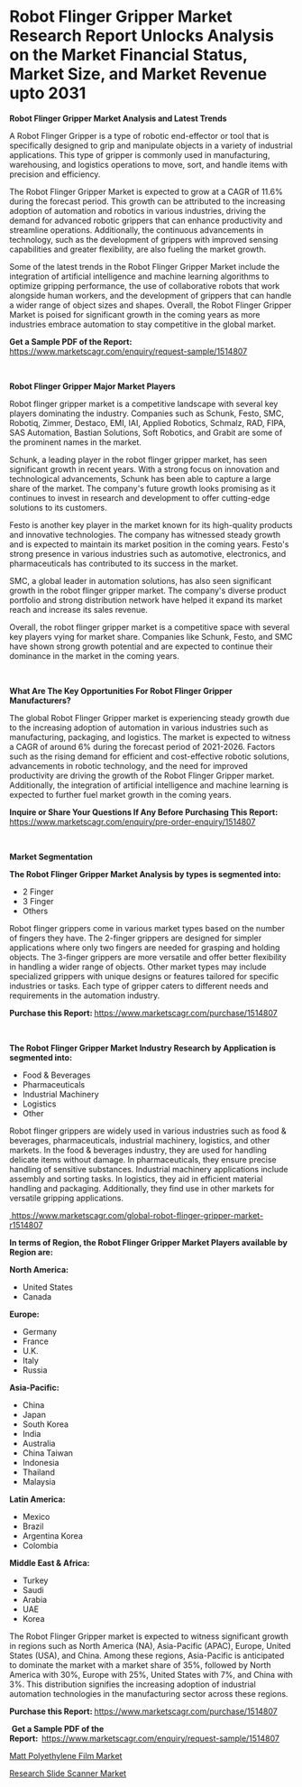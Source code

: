 <p><h1>Robot Flinger Gripper Market Research Report Unlocks Analysis on the Market Financial Status, Market Size, and Market Revenue upto 2031</h1></p><p><strong>Robot Flinger Gripper Market Analysis and Latest Trends</strong></p>
<p><p>A Robot Flinger Gripper is a type of robotic end-effector or tool that is specifically designed to grip and manipulate objects in a variety of industrial applications. This type of gripper is commonly used in manufacturing, warehousing, and logistics operations to move, sort, and handle items with precision and efficiency. </p><p>The Robot Flinger Gripper Market is expected to grow at a CAGR of 11.6% during the forecast period. This growth can be attributed to the increasing adoption of automation and robotics in various industries, driving the demand for advanced robotic grippers that can enhance productivity and streamline operations. Additionally, the continuous advancements in technology, such as the development of grippers with improved sensing capabilities and greater flexibility, are also fueling the market growth.</p><p>Some of the latest trends in the Robot Flinger Gripper Market include the integration of artificial intelligence and machine learning algorithms to optimize gripping performance, the use of collaborative robots that work alongside human workers, and the development of grippers that can handle a wider range of object sizes and shapes. Overall, the Robot Flinger Gripper Market is poised for significant growth in the coming years as more industries embrace automation to stay competitive in the global market.</p></p>
<p><strong>Get a Sample PDF of the Report:&nbsp;</strong> <a href="https://www.marketscagr.com/enquiry/request-sample/1514807">https://www.marketscagr.com/enquiry/request-sample/1514807</a></p>
<p>&nbsp;</p>
<p><strong>Robot Flinger Gripper Major Market Players</strong></p>
<p><p>Robot flinger gripper market is a competitive landscape with several key players dominating the industry. Companies such as Schunk, Festo, SMC, Robotiq, Zimmer, Destaco, EMI, IAI, Applied Robotics, Schmalz, RAD, FIPA, SAS Automation, Bastian Solutions, Soft Robotics, and Grabit are some of the prominent names in the market.</p><p>Schunk, a leading player in the robot flinger gripper market, has seen significant growth in recent years. With a strong focus on innovation and technological advancements, Schunk has been able to capture a large share of the market. The company's future growth looks promising as it continues to invest in research and development to offer cutting-edge solutions to its customers.</p><p>Festo is another key player in the market known for its high-quality products and innovative technologies. The company has witnessed steady growth and is expected to maintain its market position in the coming years. Festo's strong presence in various industries such as automotive, electronics, and pharmaceuticals has contributed to its success in the market.</p><p>SMC, a global leader in automation solutions, has also seen significant growth in the robot flinger gripper market. The company's diverse product portfolio and strong distribution network have helped it expand its market reach and increase its sales revenue.</p><p>Overall, the robot flinger gripper market is a competitive space with several key players vying for market share. Companies like Schunk, Festo, and SMC have shown strong growth potential and are expected to continue their dominance in the market in the coming years.</p></p>
<p>&nbsp;</p>
<p><strong>What Are The Key Opportunities For Robot Flinger Gripper Manufacturers?</strong></p>
<p><p>The global Robot Flinger Gripper market is experiencing steady growth due to the increasing adoption of automation in various industries such as manufacturing, packaging, and logistics. The market is expected to witness a CAGR of around 6% during the forecast period of 2021-2026. Factors such as the rising demand for efficient and cost-effective robotic solutions, advancements in robotic technology, and the need for improved productivity are driving the growth of the Robot Flinger Gripper market. Additionally, the integration of artificial intelligence and machine learning is expected to further fuel market growth in the coming years.</p></p>
<p><strong>Inquire or Share Your Questions If Any Before Purchasing This Report:</strong> <a href="https://www.marketscagr.com/enquiry/pre-order-enquiry/1514807">https://www.marketscagr.com/enquiry/pre-order-enquiry/1514807</a></p>
<p>&nbsp;</p>
<p><strong>Market Segmentation</strong></p>
<p><strong>The Robot Flinger Gripper Market Analysis by types is segmented into:</strong></p>
<p><ul><li>2 Finger</li><li>3 Finger</li><li>Others</li></ul></p>
<p><p>Robot flinger grippers come in various market types based on the number of fingers they have. The 2-finger grippers are designed for simpler applications where only two fingers are needed for grasping and holding objects. The 3-finger grippers are more versatile and offer better flexibility in handling a wider range of objects. Other market types may include specialized grippers with unique designs or features tailored for specific industries or tasks. Each type of gripper caters to different needs and requirements in the automation industry.</p></p>
<p><strong>Purchase this Report:&nbsp;</strong><a href="https://www.marketscagr.com/purchase/1514807">https://www.marketscagr.com/purchase/1514807</a></p>
<p>&nbsp;</p>
<p><strong>The Robot Flinger Gripper Market Industry Research by Application is segmented into:</strong></p>
<p><ul><li>Food & Beverages</li><li>Pharmaceuticals</li><li>Industrial Machinery</li><li>Logistics</li><li>Other</li></ul></p>
<p><p>Robot flinger grippers are widely used in various industries such as food & beverages, pharmaceuticals, industrial machinery, logistics, and other markets. In the food & beverages industry, they are used for handling delicate items without damage. In pharmaceuticals, they ensure precise handling of sensitive substances. Industrial machinery applications include assembly and sorting tasks. In logistics, they aid in efficient material handling and packaging. Additionally, they find use in other markets for versatile gripping applications.</p></p>
<p><a href="https://www.marketscagr.com/global-robot-flinger-gripper-market-r1514807">&nbsp;https://www.marketscagr.com/global-robot-flinger-gripper-market-r1514807</a></p>
<p><strong>In terms of Region, the Robot Flinger Gripper Market Players available by Region are:</strong></p>
<p>
    <p> <strong> North America: </strong>
        <ul>
            <li>United States</li>
            <li>Canada</li>
        </ul>
        </p> 
    <p> <strong> Europe: </strong>
        <ul>
            <li>Germany</li>
            <li>France</li>
            <li>U.K.</li>
            <li>Italy</li>
            <li>Russia</li>
        </ul>
        </p> 
    <p> <strong> Asia-Pacific: </strong>
        <ul>
            <li>China</li>
            <li>Japan</li>
            <li>South Korea</li>
            <li>India</li>
            <li>Australia</li>
            <li>China Taiwan</li>
            <li>Indonesia</li>
            <li>Thailand</li>
            <li>Malaysia</li>
        </ul>
        </p> 
    <p> <strong> Latin America: </strong>
        <ul>
            <li>Mexico</li>
            <li>Brazil</li>
            <li>Argentina Korea</li>
            <li>Colombia</li>
        </ul>
        </p> 
    <p> <strong> Middle East & Africa: </strong>
        <ul>
            <li>Turkey</li>
            <li>Saudi</li>
            <li>Arabia</li>
            <li>UAE</li>
            <li>Korea</li>
        </ul>
    </p>
    </p>
<p><p>The Robot Flinger Gripper market is expected to witness significant growth in regions such as North America (NA), Asia-Pacific (APAC), Europe, United States (USA), and China. Among these regions, Asia-Pacific is anticipated to dominate the market with a market share of 35%, followed by North America with 30%, Europe with 25%, United States with 7%, and China with 3%. This distribution signifies the increasing adoption of industrial automation technologies in the manufacturing sector across these regions.</p></p>
<p><strong>Purchase this Report: </strong><a href="https://www.marketscagr.com/purchase/1514807">https://www.marketscagr.com/purchase/1514807</a></p>
<p>&nbsp;<strong>Get a Sample PDF of the Report:&nbsp;&nbsp;</strong><a href="https://www.marketscagr.com/enquiry/request-sample/1514807">https://www.marketscagr.com/enquiry/request-sample/1514807</a></p>
<p><strong></strong></p>
<p><p><a href="https://github.com/goodweq44/Market-Research-Report-List-1/blob/main/matt-polyethylene-film-market.md">Matt Polyethylene Film Market</a></p><p><a href="https://medium.com/@hskdk2672/research-slide-scanner-market-growth-outlook-from-2024-to-2031-and-it-is-projecting-at-4-cagr-with-90b10c582a2d">Research Slide Scanner Market</a></p></p>